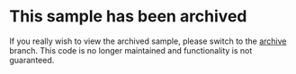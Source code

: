 # This sample has been archived

If you really wish to view the archived sample, please switch to the [archive](https://github.com/AzureAD/azure-activedirectory-library-for-cordova/tree/archive) branch. This code is no longer maintained and functionality is not guaranteed.
